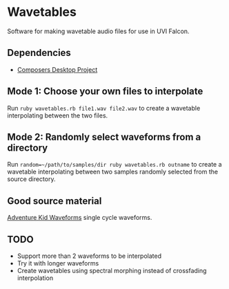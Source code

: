 # Wavetables

Software for making wavetable audio files for use in UVI Falcon.

## Dependencies

* [Composers Desktop Project](http://www.unstablesound.net/cdp.html)

## Mode 1: Choose your own files to interpolate

Run `ruby wavetables.rb file1.wav file2.wav` to create a wavetable interpolating
between the two files.

## Mode 2: Randomly select waveforms from a directory

Run `random=~/path/to/samples/dir ruby wavetables.rb outname` to create a
wavetable interpolating between two samples randomly selected from the source
directory.

## Good source material

[Adventure Kid Waveforms](http://www.adventurekid.se/akrt/waveforms/adventure-kid-waveforms/)
single cycle waveforms.

## TODO

* Support more than 2 waveforms to be interpolated
* Try it with longer waveforms
* Create wavetables using spectral morphing instead of crossfading interpolation
